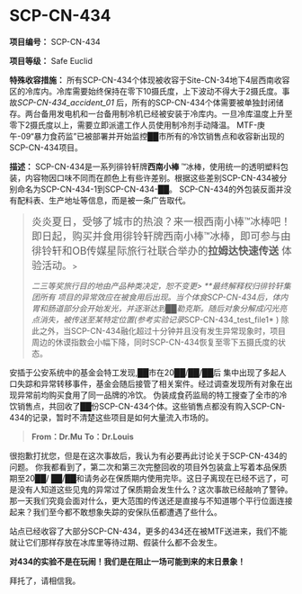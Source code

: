 # SCP-CN-434

**项目编号：** SCP-CN-434

**项目等级：**  Safe Euclid

**特殊收容措施：** 所有SCP-CN-434个体现被收容于Site-CN-34地下4层西南收容区的冷库内。冷库需要始终保持在零下10摄氏度，上下波动不得大于2摄氏度。事故*SCP-CN-434_accident_01* 后，所有的SCP-CN-434个体需要被单独封闭储存。两台备用发电机和一台备用制冷机已经被安装于冷库内。一旦冷库温度上升至零下2摄氏度以上，需要立即派遣工作人员使用制冷剂手动降温。
MTF-庚午-09“暴力食药监”已被部署并开始监控██市所有的冷饮销售点和收容新出现的SCP-CN-434项目。

**描述：** SCP-CN-434是一系列徘铃轩牌**西南小棒** ™冰棒，使用统一的透明塑料包装，内容物因口味不同而在颜色上有些许差别。根据这些差别SCP-CN-434被分别命名为SCP-CN-434-1到SCP-CN-434-██。
SCP-CN-434的外包装反面并没有配料表、生产地址等信息，而是被一条广告取代。


> 
> 
> <span style='font-size:large;'>&#28814;&#28814;&#22799;&#26085;&#65292;&#21463;&#22815;&#20102;&#22478;&#24066;&#30340;&#28909;&#28010;&#65311;&#26469;&#19968;&#26681;&#35199;&#21335;&#23567;&#26834;&#8482;&#20912;&#26834;&#21543;&#65281;&#21363;&#26085;&#36215;&#65292;&#36141;&#20080;&#24182;&#39135;&#29992;&#24472;&#38083;&#36713;&#29260;&#35199;&#21335;&#23567;&#26834;&#8482;&#20912;&#26834;&#65292;&#21363;&#21487;&#21442;&#19982;&#30001;&#24472;&#38083;&#36713;&#21644;OB&#20256;&#23186;&#26143;&#38469;&#26053;&#34892;&#31038;&#32852;&#21512;&#20030;&#21150;&#30340;**&#25289;&#22982;&#36798;&#24555;&#36895;&#20256;&#36865;** &#20307;&#39564;&#27963;&#21160;&#12290;</span>> 
> 
> 
> *二三等奖旅行目的地由产品种类决定，恕不变更> 
> **最终解释权归徘铃轩集团所有
项目的异常效应在被食用后出现。当个体食SCP-CN-434后，体内胃和肠道部分会开始发光，并逐渐达到██勒克斯。随后对象分解成闪光亮点消失，被传送至某特定位置(参考实验记录*SCP-CN-434_test_file1* )
除此之外，当SCP-CN-434融化超过十分钟并且没有发生异常现象时，项目周边的休谟指数会小幅下降，同时SCP-CN-434恢复至零下五摄氏度的状态。

安插于公安系统中的基金会特工发现,██市在20██/██/██后 集中出现了多起人口失踪和异常转移事件，基金会随后接管了相关案件。经过调查发现所有对象在出现异常前均购买食用了同一品牌的冷饮。
伪装成食药监局的特工搜查了全市的冷饮销售点，共回收了██份SCP-CN-434个体。这些销售点都没有购入SCP-CN-434的记录，暂时不清楚这些项目是如何大量流入市场的。










> **From：Dr.Mu** 
**To：Dr.Louis** 

很抱歉打扰您，但是在这次事故后，我认为有必要再此讨论关于SCP-CN-434的问题。
你我都看到了，第二次和第三次完整回收的项目外包装盒上写着本品保质期至20██/ ██/██和请务必在保质期内使用完毕。这日子离现在已经不远了，可是没有人知道这些见鬼的异常过了保质期会发生什么？这次事故已经敲响了警钟。那一天我们究竟会面对什么，更大范围的传送还是直接与不知道哪个平行位面连接起来？我们至今都不敢想象失踪的安保队伍都遭遇了些什么。

站点已经收容了大部分SCP-CN-434，更多的434还在被MTF送进来，我们不能就让它们那样存放在冰库里等待过期、假装什么都不会发生。

**对434的实验不是在玩闹！我们是在阻止一场可能到来的末日景象！** 

拜托了，请相信我。
> 

<p />




